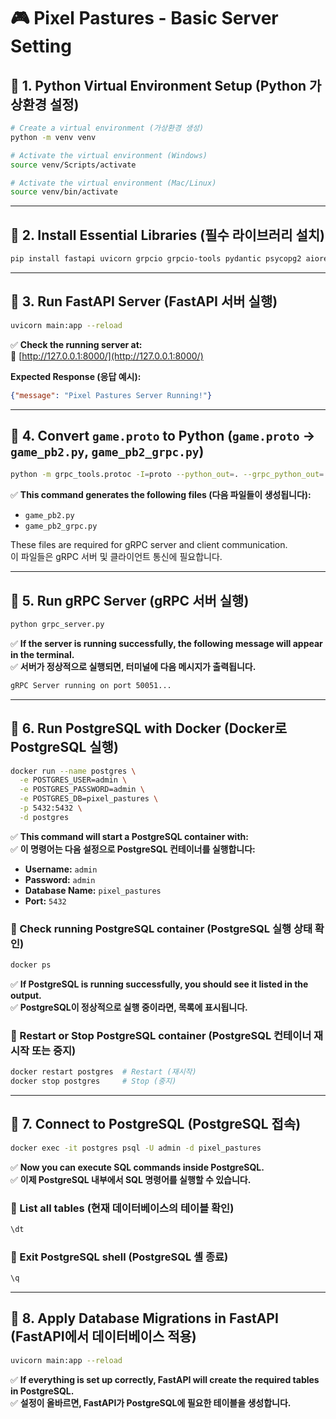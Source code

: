 
# 🎮 Pixel Pastures - Basic Server Setting

## 📌 1. Python Virtual Environment Setup (Python 가상환경 설정)
```bash
# Create a virtual environment (가상환경 생성)
python -m venv venv

# Activate the virtual environment (Windows)
source venv/Scripts/activate

# Activate the virtual environment (Mac/Linux)
source venv/bin/activate
```

---

## 📌 2. Install Essential Libraries (필수 라이브러리 설치)
```bash
pip install fastapi uvicorn grpcio grpcio-tools pydantic psycopg2 aioredis confluent-kafka
```

---

## 📌 3. Run FastAPI Server (FastAPI 서버 실행)
```bash
uvicorn main:app --reload
```
✅ **Check the running server at:**  
🔗 [http://127.0.0.1:8000/](http://127.0.0.1:8000/)  

**Expected Response (응답 예시):**
```json
{"message": "Pixel Pastures Server Running!"}
```

---

## 📌 4. Convert `game.proto` to Python (`game.proto` → `game_pb2.py`, `game_pb2_grpc.py`)
```bash
python -m grpc_tools.protoc -I=proto --python_out=. --grpc_python_out=. proto/game.proto
```
✅ **This command generates the following files (다음 파일들이 생성됩니다):**  
- `game_pb2.py`
- `game_pb2_grpc.py`

These files are required for gRPC server and client communication.  
이 파일들은 gRPC 서버 및 클라이언트 통신에 필요합니다.

---

## 📌 5. Run gRPC Server (gRPC 서버 실행)
```bash
python grpc_server.py
```
✅ **If the server is running successfully, the following message will appear in the terminal.**  
✅ **서버가 정상적으로 실행되면, 터미널에 다음 메시지가 출력됩니다.**  
```bash
gRPC Server running on port 50051...
```

---

## 📌 6. Run PostgreSQL with Docker (Docker로 PostgreSQL 실행)
```bash
docker run --name postgres \
  -e POSTGRES_USER=admin \
  -e POSTGRES_PASSWORD=admin \
  -e POSTGRES_DB=pixel_pastures \
  -p 5432:5432 \
  -d postgres
```
✅ **This command will start a PostgreSQL container with:**  
✅ **이 명령어는 다음 설정으로 PostgreSQL 컨테이너를 실행합니다:**  
- **Username:** `admin`
- **Password:** `admin`
- **Database Name:** `pixel_pastures`
- **Port:** `5432`

### 🔹 Check running PostgreSQL container (PostgreSQL 실행 상태 확인)
```bash
docker ps
```
✅ **If PostgreSQL is running successfully, you should see it listed in the output.**  
✅ **PostgreSQL이 정상적으로 실행 중이라면, 목록에 표시됩니다.**

### 🔹 Restart or Stop PostgreSQL container (PostgreSQL 컨테이너 재시작 또는 중지)
```bash
docker restart postgres  # Restart (재시작)
docker stop postgres     # Stop (중지)
```

---

## 📌 7. Connect to PostgreSQL (PostgreSQL 접속)
```bash
docker exec -it postgres psql -U admin -d pixel_pastures
```
✅ **Now you can execute SQL commands inside PostgreSQL.**  
✅ **이제 PostgreSQL 내부에서 SQL 명령어를 실행할 수 있습니다.**

### 🔹 List all tables (현재 데이터베이스의 테이블 확인)
```sql
\dt
```

### 🔹 Exit PostgreSQL shell (PostgreSQL 셸 종료)
```sql
\q
```

---

## 📌 8. Apply Database Migrations in FastAPI (FastAPI에서 데이터베이스 적용)
```bash
uvicorn main:app --reload
```
✅ **If everything is set up correctly, FastAPI will create the required tables in PostgreSQL.**  
✅ **설정이 올바르면, FastAPI가 PostgreSQL에 필요한 테이블을 생성합니다.**

